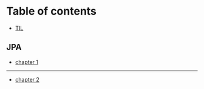 # Table of contents

* [TIL](README.md)

## JPA

* [chapter 1](jpa/chapter-1.md)

---

* [chapter 2](chapter-2.md)

